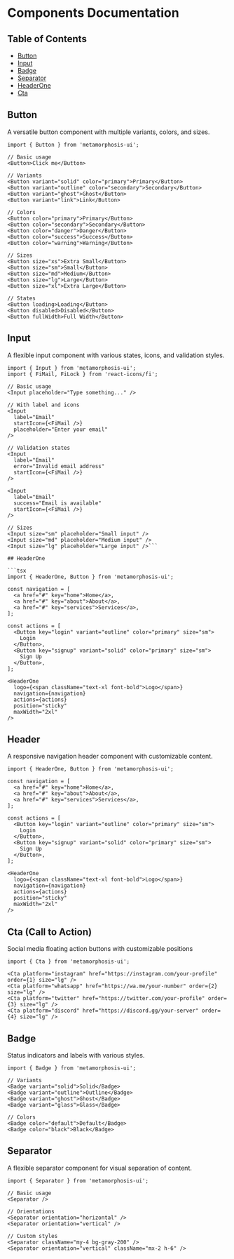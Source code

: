 # Components Documentation

## Table of Contents

- [Button](#button)
- [Input](#input)
- [Badge](#badge)
- [Separator](#separator)
- [HeaderOne](#headerone)
- [Cta](#cta)

## Button

A versatile button component with multiple variants, colors, and sizes.

```tsx
import { Button } from 'metamorphosis-ui';

// Basic usage
<Button>Click me</Button>

// Variants
<Button variant="solid" color="primary">Primary</Button>
<Button variant="outline" color="secondary">Secondary</Button>
<Button variant="ghost">Ghost</Button>
<Button variant="link">Link</Button>

// Colors
<Button color="primary">Primary</Button>
<Button color="secondary">Secondary</Button>
<Button color="danger">Danger</Button>
<Button color="success">Success</Button>
<Button color="warning">Warning</Button>

// Sizes
<Button size="xs">Extra Small</Button>
<Button size="sm">Small</Button>
<Button size="md">Medium</Button>
<Button size="lg">Large</Button>
<Button size="xl">Extra Large</Button>

// States
<Button loading>Loading</Button>
<Button disabled>Disabled</Button>
<Button fullWidth>Full Width</Button>
```

## Input

A flexible input component with various states, icons, and validation styles.

```tsx
import { Input } from 'metamorphosis-ui';
import { FiMail, FiLock } from 'react-icons/fi';

// Basic usage
<Input placeholder="Type something..." />

// With label and icons
<Input 
  label="Email"
  startIcon={<FiMail />}
  placeholder="Enter your email"
/>

// Validation states
<Input 
  label="Email"
  error="Invalid email address"
  startIcon={<FiMail />}
/>

<Input 
  label="Email"
  success="Email is available"
  startIcon={<FiMail />}
/>

// Sizes
<Input size="sm" placeholder="Small input" />
<Input size="md" placeholder="Medium input" />
<Input size="lg" placeholder="Large input" />```

## HeaderOne

```tsx 
import { HeaderOne, Button } from 'metamorphosis-ui';

const navigation = [
  <a href="#" key="home">Home</a>,
  <a href="#" key="about">About</a>,
  <a href="#" key="services">Services</a>,
];

const actions = [
  <Button key="login" variant="outline" color="primary" size="sm">
    Login
  </Button>,
  <Button key="signup" variant="solid" color="primary" size="sm">
    Sign Up
  </Button>,
];

<HeaderOne
  logo={<span className="text-xl font-bold">Logo</span>}
  navigation={navigation}
  actions={actions}
  position="sticky"
  maxWidth="2xl"
/>
```

## Header

A responsive navigation header component with customizable content.

```tsx
import { HeaderOne, Button } from 'metamorphosis-ui';

const navigation = [
  <a href="#" key="home">Home</a>,
  <a href="#" key="about">About</a>,
  <a href="#" key="services">Services</a>,
];

const actions = [
  <Button key="login" variant="outline" color="primary" size="sm">
    Login
  </Button>,
  <Button key="signup" variant="solid" color="primary" size="sm">
    Sign Up
  </Button>,
];

<HeaderOne
  logo={<span className="text-xl font-bold">Logo</span>}
  navigation={navigation}
  actions={actions}
  position="sticky"
  maxWidth="2xl"
/>
```

## Cta (Call to Action)

Social media floating action buttons with customizable positions

```tsx
import { Cta } from 'metamorphosis-ui';

<Cta platform="instagram" href="https://instagram.com/your-profile" order={1} size="lg" />
<Cta platform="whatsapp" href="https://wa.me/your-number" order={2} size="lg" />
<Cta platform="twitter" href="https://twitter.com/your-profile" order={3} size="lg" />
<Cta platform="discord" href="https://discord.gg/your-server" order={4} size="lg" />
```

## Badge

Status indicators and labels with various styles.

```tsx
import { Badge } from 'metamorphosis-ui';

// Variants
<Badge variant="solid">Solid</Badge>
<Badge variant="outline">Outline</Badge>
<Badge variant="ghost">Ghost</Badge>
<Badge variant="glass">Glass</Badge>

// Colors
<Badge color="default">Default</Badge>
<Badge color="black">Black</Badge>
```

## Separator

A flexible separator component for visual separation of content.

```tsx
import { Separator } from 'metamorphosis-ui';

// Basic usage
<Separator />

// Orientations
<Separator orientation="horizontal" />
<Separator orientation="vertical" />

// Custom styles
<Separator className="my-4 bg-gray-200" />
<Separator orientation="vertical" className="mx-2 h-6" />
```